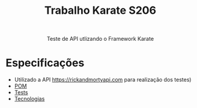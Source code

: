 <h1 align="center"> Trabalho Karate S206</h1>
<br>
<p align="center">Teste de API utlizando o Framework Karate</p>

Especificações
=================
<!--ts-->
   * Utilizado a API https://rickandmortyapi.com para realização dos testes)
   * [POM](#https://github.com/Jcarlos1999/S206/blob/master/karate/pom.xml)
   * [Tests](#testes)
   * [Tecnologias](#tecnologias)
<!--te-->
